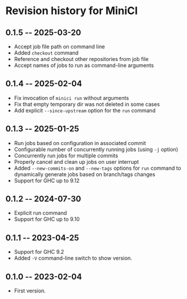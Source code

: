 # Revision history for MiniCI

## 0.1.5 -- 2025-03-20

* Accept job file path on command line
* Added `checkout` command
* Reference and checkout other repositories from job file
* Accept names of jobs to run as command-line arguments

## 0.1.4 -- 2025-02-04

* Fix invocation of `minici run` without arguments
* Fix that empty temporary dir was not deleted in some cases
* Add explicit `--since-upstream` option for the `run` command

## 0.1.3 -- 2025-01-25

* Run jobs based on configuration in associated commit
* Configurable number of concurrently running jobs (using `-j` option)
* Concurrently run jobs for multiple commits
* Properly cancel and clean up jobs on user interrupt
* Added `--new-commits-on` and `--new-tags` options for `run` command to dynamically generate jobs based on branch/tags changes
* Support for GHC up to 9.12

## 0.1.2 -- 2024-07-30

* Explicit run command
* Support for GHC up to 9.10

## 0.1.1 -- 2023-04-25

* Support for GHC 9.2
* Added `-V` command-line switch to show version.

## 0.1.0 -- 2023-02-04

* First version.
